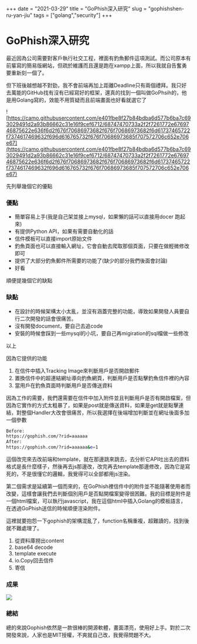 +++
date = "2021-03-29"
title = "GoPhish深入研究"
slug = "gophishshen-ru-yan-jiu"
tags = ["golang","security"]
+++
# GoPhish深入研究



最近因為公司需要對客戶執行社交工程，裡面有釣魚郵件這項測試。而公司原本有前輩寫的簡易版網站，但疏於維護而且還是跑在xampp上面，所以我就自告奮勇要重新刻一個了。

但下班後越想越不對勁，我不會前端再加上距離Deadline只有兩個禮拜。我只好去萬能的GitHub找有沒有已經寫好的框架，還真的找到一個叫做GoPhsih的，他是用Golang寫的，效能不用質疑而且前端畫面也好看就選它了

![https://camo.githubusercontent.com/e401fbe8f27b84bdba6d577b6ba7c693029491d2a93b86662c31e16f9cef6712/68747470733a2f2f7261772e6769746875622e636f6d2f676f70686973682f676f70686973682f6d61737465722f7374617469632f696d616765732f676f70686973685f707572706c652e706e67](https://camo.githubusercontent.com/e401fbe8f27b84bdba6d577b6ba7c693029491d2a93b86662c31e16f9cef6712/68747470733a2f2f7261772e6769746875622e636f6d2f676f70686973682f676f70686973682f6d61737465722f7374617469632f696d616765732f676f70686973685f707572706c652e706e67)

先列舉幾個它的優點

### 優點

- 簡單容易上手(我是自己架並接上mysql，如果懶的話可以直接用docer 跑起來)
- 有提供Python API，如果有需要自動化的話
- 信件模板可以直接import原始文件
- 釣魚頁面也可以直接輸入網址，它會自動去爬取那個頁面，只要在做輕微修改即可
- 提供了大部分釣魚郵件所需要的功能了(缺少的部分我們後面會討論)
- 好看

順便提幾個它的缺點

### 缺點

- 在設計的時候架構太小太亂，並沒有涵蓋完整的功能，導致如果開發人員要自行二次開發的話會很痛苦。
- 沒有開發document，要自己去追code
- 安裝的時候會踩到一些mysql的小坑，要自己再migiration的sql檔做一些修改

以上

因為它提供的功能

1. 在信件中插入Tracking Image來判斷用戶是否開啟郵件
2. 置換信件中的超連結網址導向釣魚網頁，判斷用戶是否點擊釣魚信件裡的內容
3. 當用戶在釣魚頁面時判斷用戶是否傳送資料

因為工作的需要，我們還需要在信件中加入附件並且判斷用戶是否有開啟檔案，但因為它實作的方式太粗暴了，如果是post就是傳送資料，如果是get就是點擊連結，對整個Handler大改會很痛苦，所以我選擇在後端增加判斷並在網址後面多加一個參數

```bash
Before:
https://gophish.com/?rid=aaaaaa
After:
https://gophish.com/?rid=aaaaaa&e=1
```

這個改完來去改前端和template，就在那邊跳來跳去，去分析它API吐出去的資料格式是長什麼樣子，然後再去js那邊改，改完再去template那邊修改，因為它是寫死的，不是很懂它的邏輯，我覺得可以全部都用js渲染。

第二個需求是延續第一個而來的，在GoPhish裡信件中的附件並不能隨著使用者而改變，這樣會讓我們去判斷個別用戶是否點開檔案變得很困難。我的目標是附件是一個html檔案，可以執行javascript，我在這個html中插入Golang的模板語言，在透過GoPhish送信的時候順便渲染附件。

這裡就要抱怨一下gophish的架構混亂了，function名稱重複，超難讀的，找到後就不難處理了。

1. 從資料庫撈出content
2. base64 decode
3. template execute
4. io.Copy回去信件
5. 寄信

### 成果

![](../03970d328a2f4278859915d0a88ae830-Untitled.png)

### 總結

總的來說Gophish依然是一款很棒的開源軟體，畫面漂亮，使用好上手。對於二次開發來說，人家也是MIT授權，不爽就自己改，我覺得問題不大。